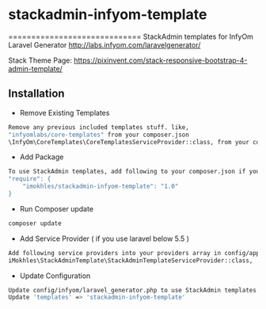 # stackadmin-infyom-template
=============================
StackAdmin templates for InfyOm Laravel Generator http://labs.infyom.com/laravelgenerator/

Stack Theme Page: https://pixinvent.com/stack-responsive-bootstrap-4-admin-template/

## Installation

* Remove Existing Templates
```bash
Remove any previous included templates stuff. like,
"infyomlabs/core-templates" from your composer.json
\InfyOm\CoreTemplates\CoreTemplatesServiceProvider::class, from your config/app.php
```
* Add Package
```bash
To use StackAdmin templates, add following to your composer.json if you haven't.
"require": {
    "imokhles/stackadmin-infyom-template": "1.0"
} 
```
* Run Composer update
```bash
composer update
```
* Add Service Provider ( if you use laravel below 5.5 )
```bash
Add following service providers into your providers array in config/app.php
iMokhles\StackAdminTemplate\StackAdminTemplateServiceProvider::class,
```
* Update Configuration
```bash
Update config/infyom/laravel_generator.php to use StackAdmin templates.
Update 'templates' => 'stackadmin-infyom-template'
```
